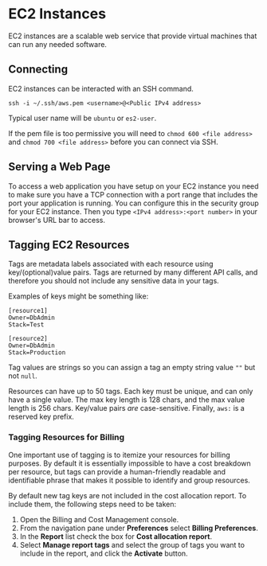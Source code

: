 # EC2 Instances

EC2 instances are a scalable web service that provide virtual machines that can run any needed software.

## Connecting

EC2 instances can be interacted with an SSH command.

`ssh -i ~/.ssh/aws.pem <username>@<Public IPv4 address>`

Typical user name will be `ubuntu` or `es2-user`.

If the pem file is too permissive you will need to `chmod 600 <file address>` and `chmod 700 <file address>` before you can connect via SSH.

## Serving a Web Page

To access a web application you have setup on your EC2 instance you need to make sure you have a TCP connection with a port range that includes the port your application is running. You can configure this in the security group for your EC2 instance. Then you type `<IPv4 address>:<port number>` in your browser's URL bar to access.

## Tagging EC2 Resources

Tags are metadata labels associated with each resource using key/(optional)value pairs. Tags are returned by many different API calls, and therefore you should not include any sensitive data in your tags.

Examples of keys might be something like:

```
[resource1]
Owner=DbAdmin
Stack=Test

[resource2]
Owner=DbAdmin
Stack=Production
```

Tag values are strings so you can assign a tag an empty string value `""` but not `null`.

Resources can have up to 50 tags. Each key must be unique, and can only have a single value. The max key length is 128 chars, and the max value length is 256 chars. Key/value pairs *are* case-sensitive. Finally, `aws:` is a reserved key prefix.

### Tagging Resources for Billing

One important use of tagging is to itemize your resources for billing purposes. By default it is essentially impossible to have a cost breakdown per resource, but tags can provide a human-friendly readable and identifiable phrase that makes it possible to identify and group resources.

By default new tag keys are not included in the cost allocation report. To include them, the following steps need to be taken:

1. Open the Billing and Cost Management console.
2. From the navigation pane under **Preferences** select **Billing Preferences**.
3. In the **Report** list check the box for **Cost allocation report**.
4. Select **Manage report tags** and select the group of tags you want to include in the report, and click the **Activate** button.
